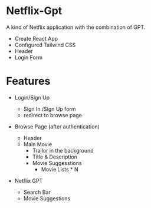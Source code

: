 # Netflix-Gpt
A kind of Netflix application with the combination of GPT.

- Create React App
- Configured Tailwind CSS
- Header
- Login Form


# Features
- Login/Sign Up
    - Sign In /Sign Up form
    - redirect to browse page

- Browse Page (after authentication)
    - Header
    - Main Movie
        - Trailor in the background
        - Title & Description
        - Movie Suggesstions
            - Movie Lists * N

- Netflix GPT
    - Search Bar
    - Movie Suggestions
